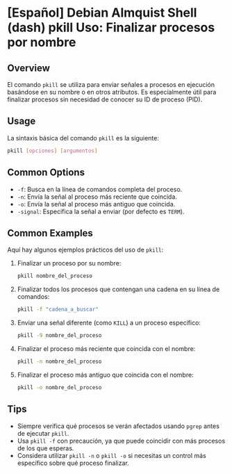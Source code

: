 # [Español] Debian Almquist Shell (dash) pkill Uso: Finalizar procesos por nombre

## Overview
El comando `pkill` se utiliza para enviar señales a procesos en ejecución basándose en su nombre o en otros atributos. Es especialmente útil para finalizar procesos sin necesidad de conocer su ID de proceso (PID).

## Usage
La sintaxis básica del comando `pkill` es la siguiente:

```bash
pkill [opciones] [argumentos]
```

## Common Options
- `-f`: Busca en la línea de comandos completa del proceso.
- `-n`: Envía la señal al proceso más reciente que coincida.
- `-o`: Envía la señal al proceso más antiguo que coincida.
- `-signal`: Especifica la señal a enviar (por defecto es `TERM`).

## Common Examples
Aquí hay algunos ejemplos prácticos del uso de `pkill`:

1. Finalizar un proceso por su nombre:
   ```bash
   pkill nombre_del_proceso
   ```

2. Finalizar todos los procesos que contengan una cadena en su línea de comandos:
   ```bash
   pkill -f "cadena_a_buscar"
   ```

3. Enviar una señal diferente (como `KILL`) a un proceso específico:
   ```bash
   pkill -9 nombre_del_proceso
   ```

4. Finalizar el proceso más reciente que coincida con el nombre:
   ```bash
   pkill -n nombre_del_proceso
   ```

5. Finalizar el proceso más antiguo que coincida con el nombre:
   ```bash
   pkill -o nombre_del_proceso
   ```

## Tips
- Siempre verifica qué procesos se verán afectados usando `pgrep` antes de ejecutar `pkill`.
- Usa `pkill -f` con precaución, ya que puede coincidir con más procesos de los que esperas.
- Considera utilizar `pkill -n` o `pkill -o` si necesitas un control más específico sobre qué proceso finalizar.